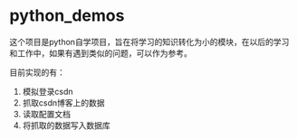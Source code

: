 # python_demos

这个项目是python自学项目，旨在将学习的知识转化为小的模块，在以后的学习和工作中，如果有遇到类似的问题，可以作为参考。

目前实现的有：
1. 模拟登录csdn
2. 抓取csdn博客上的数据
3. 读取配置文档
4. 将抓取的数据写入数据库
